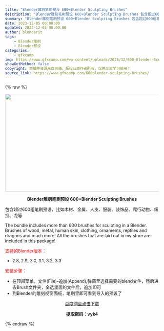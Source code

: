 ```yaml
---
title: "Blender雕刻笔刷预设 600+Blender Sculpting Brushes"
description: "Blender雕刻笔刷预设 600+Blender Sculpting Brushes 包含超过600组笔刷预设，比如木材、金属、人皮、服装、装饰品、爬行动物、纽扣、龙等 The bundle inc..."
summary: "Blender雕刻笔刷预设 600+Blender Sculpting Brushes 包含超过600组笔刷预设，比如木材、金属、人皮、服装、装饰品、爬行动物、纽扣、龙等 The bundle inc..."
date: 2023-12-05 00:00:00
updated: 2023-12-05 00:00:00
author: blenderit
tags: 
    - Blender笔刷
    - Blender预设
categories:
    - gfxcamp
img: https://www.gfxcamp.com/wp-content/uploads/2023/12/600-Blender-Sculpting-Brushes.jpg
showGetMethod: false
copyright: 本插件资源来自网络，版权归原作者所有，仅供交流学习使用！
source_link: https://www.gfxcamp.com/600blender-sculpting-brushes/
---
```


{% raw %}
<div><p><img decoding="async" class="aligncenter size-full wp-image-117177" src="https://www.gfxcamp.com/wp-content/uploads/2023/12/600-Blender-Sculpting-Brushes.jpg" data-src="https://www.gfxcamp.com/wp-content/uploads/2023/12/600-Blender-Sculpting-Brushes.jpg" alt="" width="640" height="320" data-srcset="https://www.gfxcamp.com/wp-content/uploads/2023/12/600-Blender-Sculpting-Brushes.jpg 640w, https://www.gfxcamp.com/wp-content/uploads/2023/12/600-Blender-Sculpting-Brushes-150x75.jpg 150w" data-sizes="(max-width: 640px) 100vw, 640px"></p><p style="text-align: center;"><strong>Blender雕刻笔刷预设 600+Blender Sculpting Brushes</strong></p><p>包含超过600组笔刷预设，比如木材、金属、人皮、服装、装饰品、爬行动物、纽扣、龙等</p><p>The bundle includes more than 600 brushes for sculpting in a Blender. Brushes of wood, metal, human skin, clothing, ornaments, reptiles and dragons and much more! All the brushes that are laid out in my store are included in this package!</p><p style="text-align: left;"><span style="color: #ff0000;">支持的Blender版本：</span></p><ul>
<li style="text-align: left;">2.8, 2.9, 3.0, 3.1, 3.2, 3.3</li>
</ul><p><span style="color: #ff0000;">安装步骤：</span></p><ul>
<li>在顶部菜单，文件(File)-追加(Append),弹窗里选择需要的blend文件，然后进去Brush文件夹，全选里面的文件后，追加即可</li>
<li>到Blender的雕刻视窗面板，笔刷里即可看到导入的预设了</li>
</ul><p style="text-align: center;"><a class="maxbutton-3 maxbutton maxbutton-baidu" target="_blank" rel="noopener" href="https://pan.baidu.com/s/1O_vVQm6pWkDitQGjSfUDfg?pwd=vyk4"><span class="mb-text">百度网盘点击下载</span></a></p><p style="text-align: center;"><strong>提取密码：vyk4</strong></p></div>
<div style="display: none">gfxcamp</div>
{% endraw %}